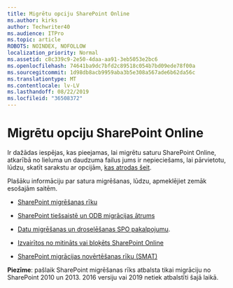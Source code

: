 ```yaml
---
title: Migrētu opciju SharePoint Online
ms.author: kirks
author: Techwriter40
ms.audience: ITPro
ms.topic: article
ROBOTS: NOINDEX, NOFOLLOW
localization_priority: Normal
ms.assetid: c8c339c9-2e50-4daa-aa91-3eb5053e2bc6
ms.openlocfilehash: 74641ba9dc7bfd2c89518c054b7bd09ede78f00a
ms.sourcegitcommit: 1d98db8acb9959aba3b5e308a567ade6b62da56c
ms.translationtype: MT
ms.contentlocale: lv-LV
ms.lasthandoff: 08/22/2019
ms.locfileid: "36508372"
---
```

# <a name="migrate-options-to-sharepoint-online"></a>Migrētu opciju SharePoint Online

Ir dažādas iespējas, kas pieejamas, lai migrētu saturu SharePoint Online, atkarībā no lieluma un daudzuma failus jums ir nepieciešams, lai pārvietotu, lūdzu, skatīt sarakstu ar opcijām, [kas atrodas šeit](https://docs.microsoft.com/sharepointmigration/migrate-to-sharepoint-online).

Plašāku informāciju par satura migrēšanas, lūdzu, apmeklējiet zemāk esošajām saitēm.

- [SharePoint migrēšanas rīku](https://docs.microsoft.com/sharepointmigration/introducing-the-sharepoint-migration-tool)

- [SharePoint tiešsaistē un ODB migrācijas ātrums](https://docs.microsoft.com/sharepointmigration/sharepoint-online-and-onedrive-migration-speed)

- [Datu migrēšanas un droselēšanas SPO pakalpojumu](https://blogs.technet.microsoft.com/sposupport/2017/08/12/data-migration-and-spo-service-throttling/).


- [Izvairītos no mitināts vai bloķēts SharePoint Online](https://docs.microsoft.com/sharepoint/dev/general-development/how-to-avoid-getting-throttled-or-blocked-in-sharepoint-online)

- [SharePoint migrācijas novērtēšanas rīku (SMAT)](https://www.microsoft.com/download/details.aspx?id=53598&amp;751be11f-ede8-5a0c-058c-2ee190a24fa6=True)

**Piezīme**: pašlaik SharePoint migrēšanas rīks atbalsta tikai migrāciju no SharePoint 2010 un 2013. 2016 versiju vai 2019 netiek atbalstīti šajā laikā.
